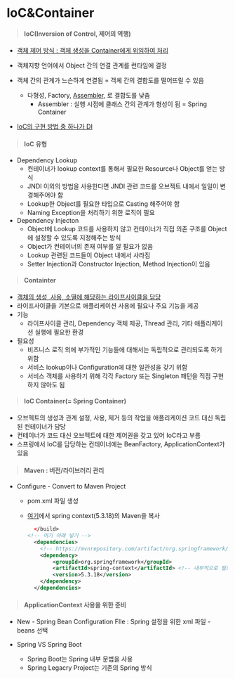 # IoC&Container

> #### IoC(Inversion of Control, 제어의 역행)

- <u>객체 제어 방식 : 객체 생성을 Container에게 위임하여 처리</u>

- 객체지향 언어에서 Object 간의 연결 관계를 런타임에 결정

- 객체 간의 관계가 느슨하게 연결됨 = 객체 간의 결합도를 떨어뜨릴 수 있음

  - 다형성, Factory, <u>Assembler</u>, 로 결합도를 낮춤
    - Assembler : 실행 시점에 클래스 간의 관계가 형성이 됨 = Spring Container

- <u>IoC의 구현 방법 중 하나가 DI</u>

  

> #### IoC 유형

- Dependency Lookup
  - 컨테이너가 lookup context를 통해서 필요한 Resource나 Object를 얻는 방식
  - JNDI 이외의 방법을 사용한다면 JNDI 관련 코드를 오브젝트 내에서 일일이 변경해주어야 함
  - Lookup한 Object를 필요한 타입으로 Casting 해주어야 함
  - Naming Exception을 처리하기 위한 로직이 필요
- Dependency Injecton
  - Object에 Lookup 코드를 사용하지 않고 컨테이너가 직접 의존 구조를 Object에 설정할 수 있도록 지정해주는 방식
  - Object가 컨테이너의 존재 여부를 알 필요가 없음
  - Lookup 관련된 코드들이 Object 내에서 사라짐
  - Setter Injection과 Constructor Injection, Method Injection이 있음



> #### Containter

- <u>객체의 생성, 사용, 소멸에 해당하는 라이프사이클을 담당</u>
- 라이프사이클을 기본으로 애플리케이션 사용에 필요나 주요 기능을 제공
- 기능
  - 라이프사이클 관리, Dependency 객체 제공, Thread 관리, 기타 애플리케이션 실행에 필요한 환경
- 필요성
  - 비즈니스 로직 외에 부가적인 기능들에 대해서는 독립적으로 관리되도록 하기 위함
  - 서비스 lookup이나 Configuration에 대한 일관성을 갖기 위함
  - 서비스 객체를 사용하기 위해 각각 Factory 또는 Singleton 패턴을 직접 구현하지 않아도 됨



> #### IoC Container(= Spring Container)

- 오브젝트의 생성과 관계 설정, 사용, 제거 등의 작업을 애플리케이션 코드 대신 독립된 컨테이너가 담당
- 컨테이너가 코드 대신 오브젝트에 대한 제어권을 갖고 있어 IoC라고 부름
- 스프링에서 IoC를 담당하는 컨테이너에는 BeanFactory, ApplicationContext가 있음



> #### Maven : 버전/라이브러리 관리

- Configure - Convert to Maven Project

  - pom.xml 파일 생성

  - [여기](https://mvnrepository.com/)에서 spring context(5.3.18)의 Maven을 복사

    ```xml
      </build> 
    <!-- 여기 아래 넣기 -->
      <dependencies>
      	<!-- https://mvnrepository.com/artifact/org.springframework/spring-context -->
    	<dependency>
    	    <groupId>org.springframework</groupId>
    	    <artifactId>spring-context</artifactId> <!-- 내부적으로 필요한 것을 알아서 다운을 같이 함 : Maven의 역할 --> 
    	    <version>5.3.18</version>
    	</dependency>
      </dependencies>
    ```



> #### ApplicationContext 사용을 위한 준비

- New - Spring Bean Configuration FIle : Spring 설정을 위한 xml 파일 - beans 선택



- Spring VS Spring Boot
  - Spring Boot는 Spring 내부 문법을 사용
  - Spring Legacry Project는 기존의 Spring 방식
